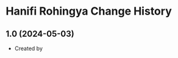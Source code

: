 Hanifi Rohingya Change History
====================

1.0 (2024-05-03)
----------------
* Created by 
